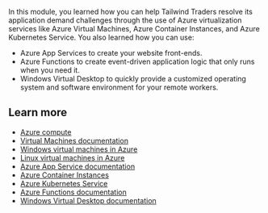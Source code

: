 In this module, you learned how you can help Tailwind Traders resolve its application demand challenges through the use of Azure virtualization services like Azure Virtual Machines, Azure Container Instances, and Azure Kubernetes Service. You also learned how you can use:

* Azure App Services to create your website front-ends.
* Azure Functions to create event-driven application logic that only runs when you need it.
* Windows Virtual Desktop to quickly provide a customized operating system and software environment for your remote workers.

## Learn more

- [Azure compute](https://azure.microsoft.com/product-categories/compute?azure-portal=true)
- [Virtual Machines documentation](https://docs.microsoft.com/azure/virtual-machines/?azure-portal=true)
- [Windows virtual machines in Azure](https://docs.microsoft.com/azure/virtual-machines/windows/?azure-portal=true)
- [Linux virtual machines in Azure](https://docs.microsoft.com/azure/virtual-machines/linux/?azure-portal=true)
- [Azure App Service documentation](https://docs.microsoft.com/azure/app-service/?azure-portal=true)
- [Azure Container Instances](https://azure.microsoft.com/services/container-instances?azure-portal=true)
- [Azure Kubernetes Service](https://azure.microsoft.com/services/kubernetes-service?azure-portal=true)
- [Azure Functions documentation](https://docs.microsoft.com/azure/azure-functions/?azure-portal=true)
- [Windows Virtual Desktop documentation](https://docs.microsoft.com/azure/virtual-desktop/?azure-portal=true)
